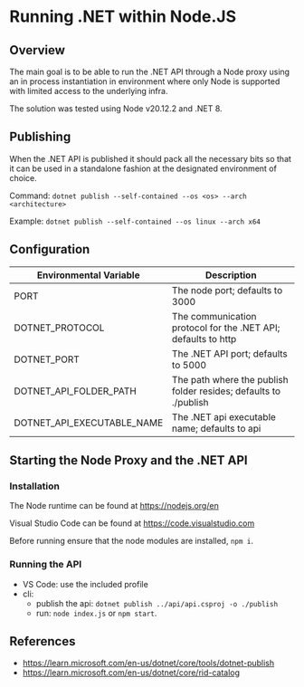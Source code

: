 # Running .NET within Node.JS

## Overview

The main goal is to be able to run the .NET API through a Node proxy using an in process instantiation in environment where
only Node is supported with limited access to the underlying infra.

The solution was tested using Node v20.12.2 and .NET 8.

## Publishing

When the .NET API is published it should pack all the necessary bits so that it can be used in a standalone fashion at
the designated environment of choice.

Command: `dotnet publish --self-contained --os <os> --arch <architecture>`

Example: `dotnet publish --self-contained --os linux --arch x64`

## Configuration

| Environmental Variable     | Description                                                      |
|----------------------------|------------------------------------------------------------------|
| PORT                       | The node port; defaults to 3000                                  |
| DOTNET_PROTOCOL            | The communication protocol for the .NET API; defaults to http    |
| DOTNET_PORT                | The .NET API port; defaults to 5000                              |
| DOTNET_API_FOLDER_PATH     | The path where the publish folder resides; defaults to ./publish |
| DOTNET_API_EXECUTABLE_NAME | The .NET api executable name; defaults to api                    |

## Starting the Node Proxy and the .NET API

### Installation

The Node runtime can be found at https://nodejs.org/en

Visual Studio Code can be found at https://code.visualstudio.com

Before running ensure that the node modules are installed, `npm i`.

### Running the API

- VS Code: use the included profile
- cli:
  - publish the api: `dotnet publish ../api/api.csproj -o ./publish`
  - run: `node index.js` or `npm start`.

## References

- https://learn.microsoft.com/en-us/dotnet/core/tools/dotnet-publish
- https://learn.microsoft.com/en-us/dotnet/core/rid-catalog
